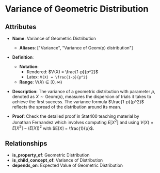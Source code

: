 # Variance of Geometric Distribution

## Attributes

- **Name**: Variance of Geometric Distribution
  - **Aliases**: ["Variance", "Variance of Geom(p) distribution"]

- **Definition**:
  - **Notation**: 
    - Rendered: $V(X) = \frac{1-p}{p^2}$
    - Latex: `V(X) = \frac{1-p}{p^2}`
  - **Range**: $V(X) \in [0, \infty)$

- **Description**: 
  The variance of a geometric distribution with parameter $p$, denoted as $X \sim \text{Geom}(p)$, measures the dispersion of trials it takes to achieve the first success. The variance formula $\frac{1-p}{p^2}$ reflects the spread of the distribution around its mean.

- **Proof**: 
  Check the detailed proof in Stat400 teaching material by Jonathan Fernandez which involves computing $E[X^2]$ and using $V(X) = E[X^2] - (E[X])^2$ with $E[X] = \frac{1}{p}$.

## Relationships

- **is_property_of**: Geometric Distribution
- **is_child_concept_of**: Variance of Distribution
- **depends_on**: Expected Value of Geometric Distribution